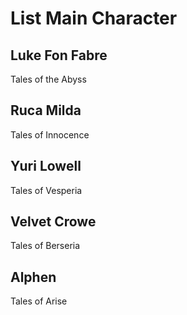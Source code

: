 # List Main Character
## Luke Fon Fabre
Tales of the Abyss
## Ruca Milda
Tales of Innocence
## Yuri Lowell
Tales of Vesperia
## Velvet Crowe
Tales of Berseria
## Alphen
Tales of Arise